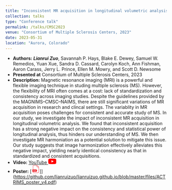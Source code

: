 ```yaml
---
title: "Inconsistent MR acquisition in longitudinal volumetric analysis: Impacts and solutions"
collection: talks
type: "Conference talk"
permalink: /talks/CMSC2023
venue: "Consortium of Multiple Sclerosis Centers, 2023"
date: 2023-05-31
location: "Aurora, Colorado"
---
```

- **Authors:** ***Lianrui Zuo***, Savannah P. Hays, Blake E. Dewey, Samuel W. Remedios, Yuan Xue, Sandra D. Cassard, Carolyn Koch, Ann Fishman, Aaron Carass, Jerry L. Prince,
  Ellen M. Mowry, and Scott D. Newsome
- **Presented at** Consortium of Multiple Sclerosis Centers, 2023
- **Description:** Magnetic resonance imaging (MRI) is a powerful and flexible imaging technique in studing multiple sclerosis (MS). However, the flexibility of MRI often comes at a cost: lack of standardization and consistency across imaging studies. Despite the guidelines provided by the MAGNIMS–CMSC–NAIMS, there are still significant variations of MR acquisition in research and clincal settings. The variablity in MR acquisition poses challenges for consistent and accurate study of MS. In our study, we investigate the impact of inconsistent MR acquisition in longitudinal volumetric analysis. We found that inconsistent acquisition has a strong negative impact on the consistency and statistical power of longitudinal analysis, thus hinders our understanding of MS. We then investigate MR harmoniation as a potential solution to mitigate this issue. Our study suggests that image harmonization effectively alleviates this negative impact, yielding nearly identical consistency as that in standardized and consistent acquisitions.
- **Video:** [YouTube <img src="/images/youtube-logo-png.png" width="25"/>](https://www.youtube.com/watch?v=TpdB55wxgs4&t=2s)
- **Poster:** [<img src="/images/pdf_icon.png" width="25"/>]](https://github.com/lianruizuo/lianruizuo.github.io/blob/master/files/ACTRIMS_poster_v4.pdf)
